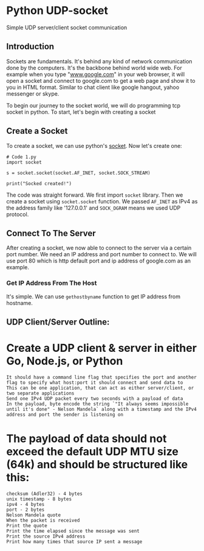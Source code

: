 # Python UDP-socket
Simple UDP server/client socket communication

## Introduction

Sockets are fundamentals. It's behind any kind of network communication done by the computers. It's the backbone behind world wide web. For example when you type "www.google.com" in your web browser, it will open a socket and connect to google.com to get a web page and show it to you in HTML format. Similar to chat client like google hangout, yahoo messenger or skype.

To begin our journey to the socket world, we will do programming tcp socket in python. To start, let's begin with creating a socket

## Create a Socket

To create a socket, we can use python's [socket](https://docs.python.org/2/library/socket.html). Now let's create one:

    # Code 1.py
    import socket

    s = socket.socket(socket.AF_INET, socket.SOCK_STREAM)

    print("Socked created!")

The code was straight forward. We first import `socket` library. Then we create a socket using `socket.socket` function. We passed `AF_INET` as IPv4 as the address family like '127.0.0.1' and `SOCK_DGRAM` means we used UDP protocol.

## Connect To The Server

After creating a socket, we now able to connect to the server via a certain port number. We need an IP address and port number to connect to. We will use port 80 which is http default port and ip address of google.com as an example.

### Get IP Address From The Host

It's simple. We can use `gethostbyname` function to get IP address from hostname.

## UDP Client/Server Outline:
# Create a UDP client & server in either Go, Node.js, or Python
    It should have a command line flag that specifies the port and another flag to specify what host:port it should connect and send data to
    This can be one application, that can act as either server/client, or two separate applications
    Send one IPv4 UDP packet every two seconds with a payload of data
    In the payload, byte encode the string `"It always seems impossible until it's done" - Nelson Mandela` along with a timestamp and the IPv4 address and port the sender is listening on
# The payload of data should not exceed the default UDP MTU size (64k) and should be structured like this:
    checksum (Adler32) - 4 bytes
    unix timestamp - 8 bytes
    ipv4 - 4 bytes
    port - 2 bytes
    Nelson Mandela quote
    When the packet is received
    Print the quote
    Print the time elapsed since the message was sent
    Print the source IPv4 address
    Print how many times that source IP sent a message
